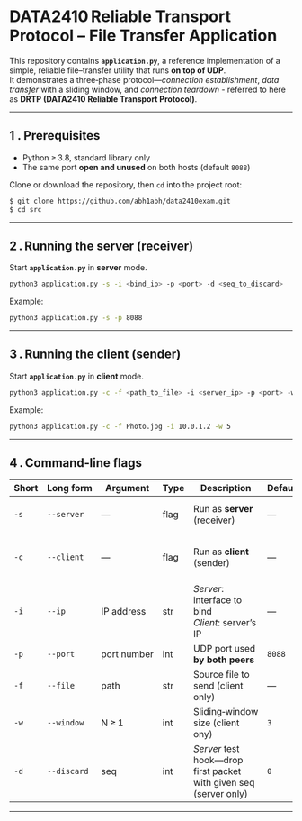 # DATA2410 Reliable Transport Protocol – File Transfer Application

This repository contains **`application.py`**, a reference implementation of a simple, reliable file–transfer utility that runs **on top of UDP**.<br>
It demonstrates a three‑phase protocol—_connection establishment_, _data transfer_ with a sliding window, and _connection teardown_ - referred to here as **DRTP (DATA2410 Reliable Transport Protocol)**.

---

## 1 . Prerequisites

-   Python ≥ 3.8, standard library only
-   The same port **open and unused** on both hosts (default `8088`)

Clone or download the repository, then `cd` into the project root:

```bash
$ git clone https://github.com/abh1abh/data2410exam.git
$ cd src
```

---

## 2 . Running the server (receiver)

Start **`application.py`** in **server** mode.

```bash
python3 application.py -s -i <bind_ip> -p <port> -d <seq_to_discard>
```

Example:

```bash
python3 application.py -s -p 8088
```

---

## 3 . Running the client (sender)

Start **`application.py`** in **client** mode.

```bash
python3 application.py -c -f <path_to_file> -i <server_ip> -p <port> -w <window_size>
```

Example:

```bash
python3 application.py -c -f Photo.jpg -i 10.0.1.2 -w 5
```

---

## 4 . Command‑line flags

| Short | Long form   | Argument    | Type | Description                                                       | Default | Requirement                      |
| ----- | ----------- | ----------- | ---- | ----------------------------------------------------------------- | ------- | -------------------------------- |
| `-s`  | `--server`  | —           | flag | Run as **server** (receiver)                                      | —       | Mutually exclusive with --client |
| `-c`  | `--client`  | —           | flag | Run as **client** (sender)                                        | —       | Mutually exclusive with --server |
| `-i`  | `--ip`      | IP address  | str  | _Server_: interface to bind<br>_Client_: server’s IP              | —       | Required (both)                  |
| `-p`  | `--port`    | port number | int  | UDP port used **by both peers**                                   | `8088`  | Required (both)                  |
| `-f`  | `--file`    | path        | str  | Source file to send (client only)                                 | —       | Required (client only)           |
| `-w`  | `--window`  | N ≥ 1       | int  | Sliding‑window size (client ony)                                  | `3`     | Optional (client only)           |
| `-d`  | `--discard` | seq         | int  | _Server_ test hook—drop first packet with given seq (server only) | `0`     | Optional (server only)           |

---
